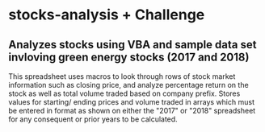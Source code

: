 # stocks-analysis + Challenge
Analyzes stocks using VBA and sample data set invloving green energy stocks (2017 and 2018)
---
This spreadsheet uses macros to look through rows of stock market information such as closing price, and analyze percentage return on the stock as well as total volume traded based on company prefix. Stores values for starting/ ending prices and volume traded in arrays which must be entered in format as shown on either the "2017" or "2018" spreadsheet for any consequent or prior years to be calculated.
